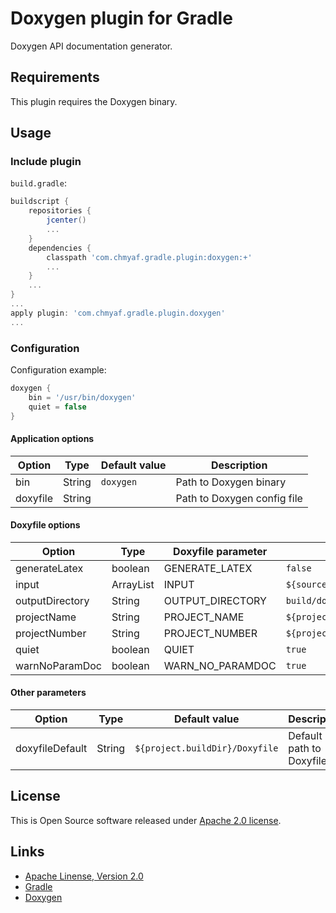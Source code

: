 # Doxygen plugin for Gradle

Doxygen API documentation generator.

## Requirements

This plugin requires the Doxygen binary.

## Usage

### Include plugin

```build.gradle```:

```groovy
buildscript {
    repositories {
        jcenter()
        ...
    }
    dependencies {
        classpath 'com.chmyaf.gradle.plugin:doxygen:+'
        ...
    }
    ...
}
...
apply plugin: 'com.chmyaf.gradle.plugin.doxygen'
...

```

### Configuration

Configuration example:

```groovy
doxygen {
    bin = '/usr/bin/doxygen'
    quiet = false
}
```

#### Application options

|Option|Type|Default value|Description|
|------|----|-------------|-----------|
|bin|String|```doxygen```|Path to Doxygen binary|
|doxyfile|String| |Path to Doxygen config file|


#### Doxyfile options

|Option|Type|Doxyfile parameter|Default value|
|------|----|------------------|-------------|
|generateLatex|boolean|GENERATE_LATEX|```false```|
|input|ArrayList<String>|INPUT|```${sourceSets.main.allSource.srcDirs}```|
|outputDirectory|String|OUTPUT_DIRECTORY|```build/docs/doxygen```|
|projectName|String|PROJECT_NAME|```${project.name}```|
|projectNumber|String|PROJECT_NUMBER|```${project.version}```|
|quiet|boolean|QUIET|```true```|
|warnNoParamDoc|boolean|WARN_NO_PARAMDOC|```true```|

#### Other parameters

|Option|Type|Default value|Description|
|------|----|-------------|-----------|
|doxyfileDefault|String|```${project.buildDir}/Doxyfile```|Default path to Doxyfile|

## License

This is Open Source software released under [Apache 2.0 license](./LICENSE).

## Links

* [Apache Linense, Version 2.0](https://apache.org/licenses/LICENSE-2.0)
* [Gradle](https://gradle.org/)
* [Doxygen](http://www.doxygen.nl/)
